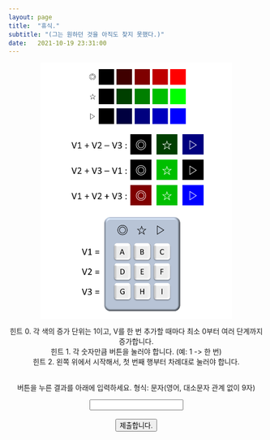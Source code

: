 ```yaml
---
layout: page
title:  "휴식."
subtitle: "(그는 원하던 것을 아직도 찾지 못했다.)"
date:   2021-10-19 23:31:00
---
```

<style>
.center {
  display: block;
  margin-left: auto;
  margin-right: auto;
}
</style>

<script>
  function jsMove(){
    var baselink = "/answer/evrec"
    var pc = document.getElementById('passcode').value;
    window.open(baselink.concat(pc.toLowerCase()));
  }
</script>

<div style="text-align : center;">
<img src = "/images/recess.png" class="center" style="width: 75%">
<p> 
힌트 0. 각 색의 증가 단위는 1이고, V를 한 번 추가할 때마다 최소 0부터 여러 단계까지 증가합니다. <br>
힌트 1. 각 숫자만큼 버튼을 눌러야 합니다. (예: 1 -> 한 번)<br>
힌트 2. 왼쪽 위에서 시작해서, 첫 번째 행부터 차례대로 눌러야 합니다.<br></p>
<p> 
<br>
버튼을 누른 결과를 아래에 입력하세요.
형식: 문자(영어, 대소문자 관계 없이 9자) <br>
  <form autocomplete='off' onsubmit = "jsMove();">
      <input id = 'passcode' type='text' required><br><br>
      <input type = 'submit' value = '제출합니다.'>
    </form>
</p>
</div>